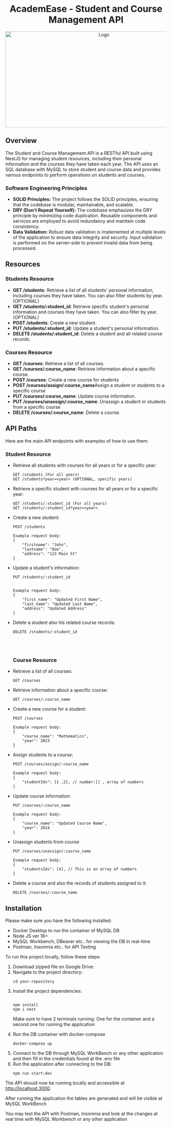<!DOCTYPE html>
<html>
<body>
<div align="center">
    <h1>AcademEase - Student and Course Management API</h1>
    <img src="https://i.imgur.com/FAa8Lop.png" alt="Logo" width="600" height="300">
</div>

<h2>Overview</h2>

<p>The Student and Course Management API is a RESTful API built using NestJS for managing student resources,
    including their personal information and the courses they have taken each year. The API uses an SQL database with MySQL to
    store student and course data and provides various endpoints to perform operations on students and courses.</p>

    
<h3>Software Engineering Principles</h3>

<ul>
    <li><strong>SOLID Principles:</strong> The project follows the SOLID principles, ensuring that the codebase is modular, maintainable, and scalable.</li>
    <li><strong>DRY (Don't Repeat Yourself):</strong> The codebase emphasizes the DRY principle by minimizing code duplication. Reusable components and services are employed to avoid redundancy and maintain code consistency.</li>
    <li><strong>Data Validation:</strong> Robust data validation is implemented at multiple levels of the application to ensure data integrity and security. Input validation is performed on the server-side to prevent invalid data from being processed.</li>
</ul>

<h2>Resources</h2>
<h3>Students Resource</h3>

<ul>
    <li><strong>GET /students</strong>: Retrieve a list of all students' personal information, including
        courses they have taken. You can also filter students by year. (OPTIONAL)</li>
    <li><strong>GET /students/:student_id</strong>: Retrieve specific student's personal information and
        courses they have taken. You can also filter by year. (OPTIONAL)</li>
    <li><strong>POST /students</strong>: Create a new student.</li>
    <li><strong>PUT /students/:student_id</strong>: Update a student's personal information.</li>
    <li><strong>DELETE /students/:student_id</strong>: Delete a student and all related course records.</li>
</ul>

<h3>Courses Resource</h3>

<ul>
    <li><strong>GET /courses</strong>: Retrieve a list of all courses.</li>
    <li><strong>GET /courses/:course_name</strong>: Retrieve information about a specific course.</li>
    <li><strong>POST /courses</strong>: Create a new course for students</li>
    <li><strong>POST /courses/assign/:course_name</strong>Assign a student or students to a specific course</li>
    <li><strong>PUT /courses/:course_name</strong>: Update course information.</li>
    <li><strong>PUT /courses/unassign/:course_name</strong>: Unassign a student or students from a specific course</li>
    <li><strong>DELETE /courses/:course_name</strong>: Delete a course.</li>
</ul>

<h2>API Paths</h2>

<p>Here are the main API endpoints with examples of how to use them:</p>

<h3>Student Resource</h3>
<ul>
<li><p>Retrieve all students with courses for all years or for a specific year:</p></li>
<pre><code>GET /students (For all years)
GET /students?year=&lt;year&gt; (OPTIONAL, specific years)</code></pre>

<li><p>Retrieve a specific student with courses for all years or for a specific year:</p></li>
<pre><code>GET /students/:student_id (For all years)
GET /students/:student_id?year=&lt;year&gt;</code></pre>

<li><p><u></u>Create a new student:</p></li>
<pre><code>POST /students</code></pre>
<pre><code>Example request body:
{
    "firstname": "John",
    "lastname": "Doe",
    "address": "123 Main St"
}
</code></pre>

<li><p>Update a student's information:</p></li>
<pre><code>PUT /students/:student_id</code></pre>
<pre><code>
Example request body:
{
    "first_name": "Updated First Name",
    "last_name": "Updated Last Name",
    "address": "Updated Address"
}
</code></pre>

<li><p>Delete a student also his related course records:</p></li>
<pre><code>DELETE /students/:student_id</code></pre>
<br></br>
<h3>Course Resource</h3>
<li><p>Retrieve a list of all courses:</p></li>
<pre><code>GET /courses</code></pre>
 
<li><p>Retrieve information about a specific course:</p></li>
<pre><code>GET /courses/:course_name</code></pre>

<li><p>Create a new course for a student:</p></li>
<pre><code>POST /courses</code></pre>
<pre><code>Example request body:
{
    "course_name": "Mathematics",
    "year": 2023
}</code></pre>



<li><p>Assign students to a course:</p></li>
<pre><code>POST /courses/assign/:course_name</code></pre>
<pre><code>Example request body:
{
    "studentIds": [1 ,2], // number:[] , array of numbers
}</code></pre>


<li><p>Update course information:</p></li>
<pre><code>PUT /courses/:course_name</code></pre>
<pre><code>Example request body:
{
    "course_name": "Updated Course Name",
    "year": 2024
}</code></pre>

<li><p>Unassign students from course</p></li>
<pre><code>PUT /courses/unassign/:course_name</code></pre>
<pre><code>Example request body:
{
    "studentsIds": [4], // This is an array of numbers
}</code></pre>

<li><p>Delete a course and also the records of students assigned to it:</p></li>
<pre><code>DELETE /courses/:course_name</code></pre>
</ul>
<h2>Installation</h2>

<p>Please make sure you have the following installed:</p>
<ul>
    <li>Docker Desktop to run the container of MySQL DB</li>
    <li>Node JS ver 18+</li>
    <li>MySQL Workbench, DBeaver etc.. for viewing the DB in real-time</li>
    <li>Postman, Insomnia etc.. for API Testing</li>
</ul>

<p>To run this project locally, follow these steps:</p>

<ol>
    <li>Download zipped file on Google Drive:</li>
    <li>Navigate to the project directory:</li>
    <pre><code>cd your-repository</code></pre>
    <li>Install the project dependencies:</li>
    <pre><code>
npm install
npm i nest
</code></pre>
    <p>Make sure to have 2 terminals running: One for the container and a second one for running the application</p>
    <li>Run the DB container with docker-compose</li>
    <pre><code>docker-compose up</code></pre>
    <li>Connect to the DB through MySQL WorkBench or any other application and then fill in the credentials found at
        the .env file</li>
    <li>Run the application after connecting to the DB:</li>
    <pre><code>npm run start:dev</code></pre>
</ol>

<p>The API should now be running locally and accessible at <a href="http://localhost:3000">http://localhost:3000</a>.
</p>
<p>After running the application the tables are generated and will be visible at MySQL WorkBench</p>
<p>You may test the API with Postman, Insomnia and look at the changes at real time with MySQL Workbench or any other
    application</p>
</body>
</html>
